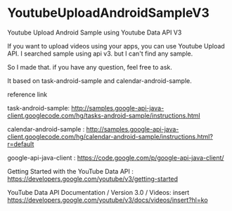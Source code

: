 YoutubeUploadAndroidSampleV3
============================

Youtube Upload Android Sample using Youtube Data API V3

If you want to upload videos using your apps, you can use Youtube Upload API. 
I searched sample using api v3. but I can't find any sample. 

So I made that. if you have any question, feel free to ask. 

It based on task-android-sample and calendar-android-sample.

reference link 

task-android-sample: 
http://samples.google-api-java-client.googlecode.com/hg/tasks-android-sample/instructions.html

calendar-android-sample : 
http://samples.google-api-java-client.googlecode.com/hg/calendar-android-sample/instructions.html?r=default

google-api-java-client : 
https://code.google.com/p/google-api-java-client/

Getting Started with the YouTube Data API :
https://developers.google.com/youtube/v3/getting-started

YouTube Data API Documentation / Version 3.0 / Videos: insert
https://developers.google.com/youtube/v3/docs/videos/insert?hl=ko
